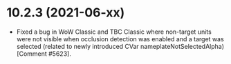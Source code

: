 # 10.2.3 (2021-06-xx)

* Fixed a bug in WoW Classic and TBC Classic where non-target units were not visible when occlusion detection was enabled and a target was selected (related to newly introduced CVar nameplateNotSelectedAlpha) [Comment #5623].

